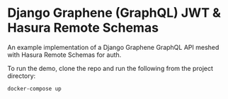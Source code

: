 # Django Graphene (GraphQL) JWT & Hasura Remote Schemas

An example implementation of a Django Graphene GraphQL API meshed with Hasura Remote Schemas for auth.

To run the demo, clone the repo and run the following from the project directory:

```bash
docker-compose up
```